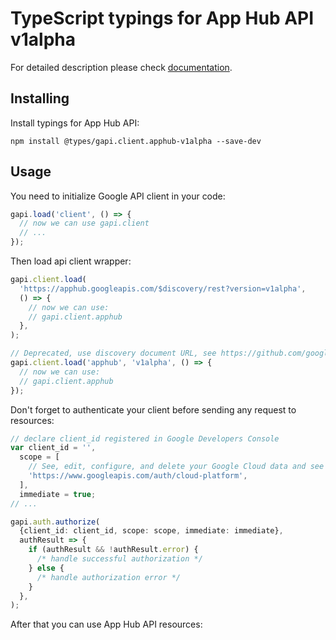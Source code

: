 # TypeScript typings for App Hub API v1alpha

For detailed description please check [documentation](https://cloud.google.com/app-hub/docs/).

## Installing

Install typings for App Hub API:

```
npm install @types/gapi.client.apphub-v1alpha --save-dev
```

## Usage

You need to initialize Google API client in your code:

```typescript
gapi.load('client', () => {
  // now we can use gapi.client
  // ...
});
```

Then load api client wrapper:

```typescript
gapi.client.load(
  'https://apphub.googleapis.com/$discovery/rest?version=v1alpha',
  () => {
    // now we can use:
    // gapi.client.apphub
  },
);
```

```typescript
// Deprecated, use discovery document URL, see https://github.com/google/google-api-javascript-client/blob/master/docs/reference.md#----gapiclientloadname----version----callback--
gapi.client.load('apphub', 'v1alpha', () => {
  // now we can use:
  // gapi.client.apphub
});
```

Don't forget to authenticate your client before sending any request to resources:

```typescript
// declare client_id registered in Google Developers Console
var client_id = '',
  scope = [
    // See, edit, configure, and delete your Google Cloud data and see the email address for your Google Account.
    'https://www.googleapis.com/auth/cloud-platform',
  ],
  immediate = true;
// ...

gapi.auth.authorize(
  {client_id: client_id, scope: scope, immediate: immediate},
  authResult => {
    if (authResult && !authResult.error) {
      /* handle successful authorization */
    } else {
      /* handle authorization error */
    }
  },
);
```

After that you can use App Hub API resources: <!-- TODO: make this work for multiple namespaces -->

```typescript

```
